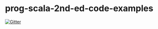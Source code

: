 # prog-scala-2nd-ed-code-examples

[![Gitter](https://badges.gitter.im/Join%20Chat.svg)](https://gitter.im/deanwampler/prog-scala-2nd-ed-code-examples?utm_source=badge&utm_medium=badge&utm_campaign=pr-badge&utm_content=badge)